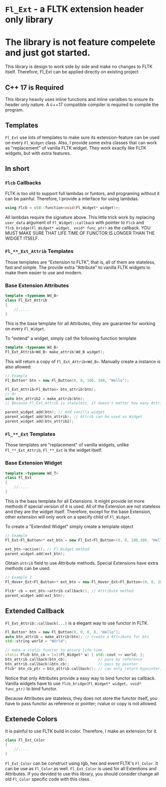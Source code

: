 # `Fl_Ext` - a FLTK extension header only library
# The library is not feature compelete and just got started.

This library is design to work side by side and make no changes to FLTK itself. Therefore, Fl_Ext can be applied directly on existing project

## C++ 17 is Required
This library heavily uses inline functions and inline varialbes to ensure its header only nature. A c++17 compatible compiler is required to compile the program.

## Templates
`Fl_Ext` use lots of templates to make sure its extension-feature can be used on every `Fl_Widget` class. Also, I provide some extra classes that can work as "replacement" of vanilla FLTK widget. They work exactly like FLTK widgets, but with extra features.

## In short

### `Flcb` Callbacks
FLTK is too old to support full lambdas or funtors, and programing without it can be painful. Therefore, I provide a interface for using lambdas.
```cpp
using Flcb = std::function<void(Fl_Widget* widget)>;
```
All lambdas require the signature above. This little trick work by replacing `user_data` argument of `Fl_Widget::callback` with pointer to `Flcb` and `flcb_bridge(Fl_Widget* widget, void* func_ptr)` as the callback. YOU MUST MAKE SURE THAT LIFE TIME OF FUNCTOR IS LONGER THAN THE WIDGET ITSELF.

### `Fl_**_Ext_Attrib` Templates
Those templates are "Extension to FLTK", that is, all of them are stateless, fast and simple. The provide extra "Attribute" to vanilla FLTK widgets to make them easier to use and modern.

### Base Extension Attributes
```cpp
template <typename Wd_B>
class Fl_Ext_Attrib
{
    //.....
}
```
This is the base template for all Attributes, they are guarantee for working on every `Fl_Widget`.

To "extend" a widget, simply call the following function template 
```cpp
template <typename Wd_B>
Fl_Ext_Attrib<Wd_B> make_attrib(Wd_B widget);
```
This will return a copy of `Fl_Ext_Attrib<Wd_B>`. Manually create a instance is also allowed.
```cpp
// Example
Fl_Button* btn = new Fl_Button(0, 0, 100, 100, "Hello");

Fl_Ext_Attrib<Fl_Button> btn_attrib(btn);
// Or
auto btn_attrib2 = make_attrib(btn);
// Because Fl_Ext_Attrib is stateless, it doesn't matter how many Attribs are created for the same Widget

parent_widget.add(btn); // Add vanilla widget
parent_widget.add(btn_attrib); // Attrib can be used as Widget
parent_widget.add(btn_attrib2);
```

### `Fl_**_Ext` Templates
Those templates are "replacement" of vanilla widgets, unlike `Fl_**_Ext_Attrib`, `Fl_**_Ext` is the widget itself.

### Base Extension Widget
```cpp
template <typename Wd_T>
class Fl_Ext
{
    //.....
}
```
This is the bass template for all Extensions. It might provide lot more methods if special version of it is used. All of the Extension are not stateless and they are the widget itself. Therefore, except for the base Extension, other extension will only work on a specify child of `Fl_Widget`.

To create a "Extended Widget" simply create a template object
```cpp
// Example
Fl_Ext<Fl_Button>* ext_btn = new Fl_Ext<Fl_Button>(0, 0, 100,100, "Hello world");

ext_btn->active(); // Fl_Widget method
parent_widget.add(ext_btn);
```
Obtain `attrib` field to use Attribute methods. Special Extensions have extra methods can be used.
```cpp
// Example 2
Fl_Hover_Ext<Fl_Button>* ext_btn = new Fl_Hover_Ext<Fl_Button>(0, 0, 100,100, "Hello world"); // Hover effect special extensions

Flcb* cb = ext_btn->attrib.callback(); // Attribute method
parent_widget.add(ext_btn);
```

## Extended Callback
`Fl_Ext_Attrib::callback(...)` is a elegant way to use functor in FLTK. 
```cpp
Fl_Button* btn = new Fl_Button(0, 0, 0, 0, "Hello");
auto btn_attrib = make_attrib(btn); // create a Attribute for btn
std::string world = "World";

// make a static functor to ensure life time
static Flcb btn_cb = [=](Fl_Widget* w) { std::cout << world; };
btn_attrib.callback(btn_cb);              // pass by reference
btn_attrib.callback(&btn_cb);             // pass by pointer
Flcb* btn_cb_ptr = btn_attrib.callback(); // can only return bypointer, basically Fl_Widget::user_data().
```
Notice that only Attributes provide a easy way to bind functor as callback. Vanilla widgets have to use `flcb_bridge(Fl_Widget* widget, void* func_ptr)` to bind functor.

Because Attributes are stateless, they does not store the functor itself, you have to pass functor as reference or pointer; rvalue or copy is not allowed.

## Extenede Colors
It is painful to use FLTK build in color. Therefore, I make an extension for it.
```cpp
class Fl_Ext_Color
{
    //.....
}
```
`Fl_Ext_Color` can be construct using rgb, hex and event FLTK's `Fl_Color`. It can be use as `Fl_Color` as well. `Fl_Ext_Color` is used for all Extentions and Attributes. If you devided to use this library, you should consider change all old `Fl_Color` specific code with this class.


